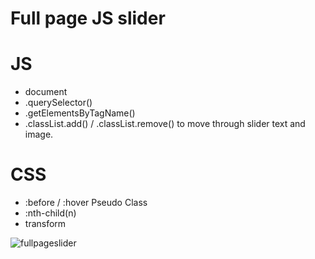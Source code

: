 # Full page JS slider

# JS
- document
- .querySelector()
- .getElementsByTagName()
- .classList.add() / .classList.remove() to move through slider text and image.

# CSS
- :before / :hover Pseudo Class
- :nth-child(n)
- transform



![fullpageslider](img/slider.gif)